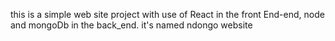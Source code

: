 this is a simple web site project with use of React in the front End-end, node and mongoDb in the back_end.
it's named ndongo website